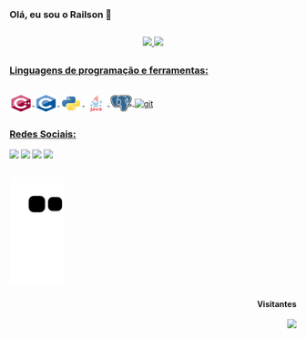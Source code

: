 ### Olá, eu sou o Railson 👋

##

<div align="center">
  <a href="https://github.com/Railson95">
  <img height="180em" src="https://github-readme-stats.vercel.app/api?username=Railson95&show_icons=true&theme=dracula&include_all_commits=true&count_private=true"/>
  <img height="180em" src="https://github-readme-stats.vercel.app/api/top-langs/?username=Railson95&layout=compact&langs_count=7&theme=dracula"/>
</div>
  
##
  <h3 align="left">Linguagens de programação e ferramentas:</h3>

<div style="display: inline_block"><br>
  
  <img align="center" alt="Railson-c++" height="30" width="40" src="https://github.com/devicons/devicon/blob/master/icons/cplusplus/cplusplus-original.svg">
  <img align="center" alt="Railson-c" height="30" width="40" src="https://github.com/devicons/devicon/blob/master/icons/c/c-original.svg">
  <img align="center" alt="Railson-Python" height="30" width="40" src="https://raw.githubusercontent.com/devicons/devicon/master/icons/python/python-original.svg">
  <img align="center" alt="Railson-Java" height="30" width="40" src="https://github.com/devicons/devicon/blob/master/icons/java/java-original-wordmark.svg">
  <img align="center" alt="Railson-Sql" height="30" width="40" src="https://github.com/devicons/devicon/blob/master/icons/postgresql/postgresql-original.svg">
  <img align = "center" src="https://i.imgur.com/5pIevzW.png" alt="git" width="35" height="35"/> 
</div>

##
<h3 align="left">Redes Sociais:</h3>
  <div> 
  <a href="https://www.facebook.com/railson.martins.5" target="_blank"><img src="https://img.shields.io/badge/Facebook-1877F2?style=for-the-badge&logo=facebook&logoColor=white"   target="_blank"></a>
 	<a href="https://www.linkedin.com/in/railson-martins-543b68140" target="_blank"><img src="https://img.shields.io/badge/LinkedIn-0077B5?style=for-the-     badge&logo=linkedin&logoColor=white" target="_blank"></a>
 <a href="https://api.whatsapp.com/send?phone=5535999839730&text=Ol%C3%A1!%20Cheguei%20aqui%20pelo%20seu%20GitHub!" target="_blank"><img    src="https://img.shields.io/badge/WhatsApp-25D366?style=for-the-badge&logo=whatsapp&logoColor=white"></a> 
 <a href = "mailto:railsonmartins1970i@gmail.com"><img src="https://img.shields.io/badge/-Gmail-%23333?style=for-the-badge&logo=gmail&logoColor=white" target="_blank"></a>

 ##
 
  ![Snake animation](https://github.com/rafaballerini/rafaballerini/blob/output/github-contribution-grid-snake.svg)
 
</div>

  
<h4 align="right"> Visitantes </h4>
<img align="right" src="https://profile-counter.glitch.me/railson95/count.svg">

 

  


